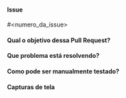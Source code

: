 #### Issue

<!-- Marque aqui a issue ao qual essa pull request se refere -->

#<numero_da_issue>

#### Qual o objetivo dessa Pull Request?

<!--- Descreva suas mudanças em detalhes -->

#### Que problema está resolvendo?

<!-- Marque o número da issue que está resolvendo #<numero_da_issue> -->
<!--- Se não tiver issue, descreva a motivação e contexto dessa mudança -->

#### Como pode ser manualmente testado?

#### Capturas de tela

<!-- Se aplicável, se não apague essa seção -->

